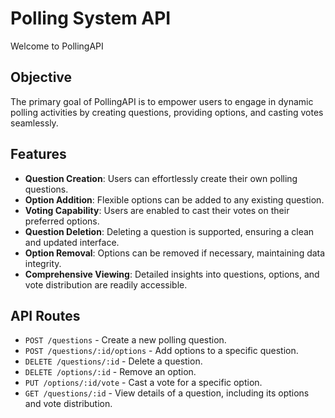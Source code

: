 # Polling System API

Welcome to PollingAPI 

## Objective
The primary goal of PollingAPI is to empower users to engage in dynamic polling activities by creating questions, providing options, and casting votes seamlessly.

## Features
- **Question Creation**: Users can effortlessly create their own polling questions.
- **Option Addition**: Flexible options can be added to any existing question.
- **Voting Capability**: Users are enabled to cast their votes on their preferred options.
- **Question Deletion**: Deleting a question is supported, ensuring a clean and updated interface.
- **Option Removal**: Options can be removed if necessary, maintaining data integrity.
- **Comprehensive Viewing**: Detailed insights into questions, options, and vote distribution are readily accessible.

## API Routes
- `POST /questions` - Create a new polling question.
- `POST /questions/:id/options` - Add options to a specific question.
- `DELETE /questions/:id` - Delete a question.
- `DELETE /options/:id` - Remove an option.
- `PUT /options/:id/vote` - Cast a vote for a specific option.
- `GET /questions/:id` - View details of a question, including its options and vote distribution.



